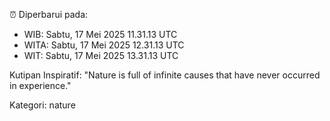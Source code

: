 ⏰ Diperbarui pada:
- WIB: Sabtu, 17 Mei 2025 11.31.13 UTC
- WITA: Sabtu, 17 Mei 2025 12.31.13 UTC
- WIT: Sabtu, 17 Mei 2025 13.31.13 UTC

Kutipan Inspiratif:
"Nature is full of infinite causes that have never occurred in experience."


Kategori: nature

